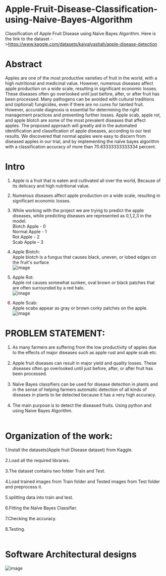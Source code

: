 # Apple-Fruit-Disease-Classification-using-Naive-Bayes-Algorithm
Classification of Apple Fruit Disease using Naïve Bayes Algorithm.
Here is the link to the dataset ->https://www.kaggle.com/datasets/kaivalyashah/apple-disease-detection

# Abstract
Apples are one of the most productive varieties of fruit in the world, with a high 
nutritional and medicinal value. However, numerous diseases affect apple production 
on a wide scale, resulting in significant economic losses. These diseases often go 
overlooked until just before, after, or after fruit has been processed. Many pathogens 
can be avoided with cultural traditions and (optional) fungicides, even if there are no 
cures for tainted fruit. However, accurate diagnosis is essential for determining the 
right management practices and preventing further losses. Apple scab, apple rot, and 
apple blotch are some of the most prevalent diseases that affect apples. 
The proposed approach will greatly aid in the automated identification and 
classification of apple diseases, according to our test results. We discovered that 
normal apples were easy to discern from diseased apples in our trial, and by 
implementing the naïve bayes algorithm with a classification accuracy of more than 
70.83333333333334 percent.

# Intro

1) Apple is a fruit that is eaten and cultivated all over the world, Because of its delicacy and 
high nutritional value.<br>
2) Numerous diseases affect apple production on a wide scale, resulting in significant economic 
losses.<br>
3) While working with the project we are trying to predict the apple diseases, while predicting 
diseases are represented as 0,1,2,3 in the model.<br>
 Blotch Apple - 0<br>
 Normal Apple - 1<br>
 Rot Apple - 2<br>
 Scab Apple – 3<br>
4) Apple Blotch:<br>
     Apple blotch is a fungus that causes black, uneven, or lobed edges on the fruit's surface<br>
 ![image](https://github.com/Tanujch03/Apple-Fruit-Disease-Classification-using-Naive-Bayes-Algorithm/assets/112710926/86d0d648-8b5d-4649-ac31-87200611ddae)

5) Apple Rot:<br>
     Apple rot causes somewhat sunken, oval brown or black patches that are often surrounded by a red halo.<br>
 ![image](https://github.com/Tanujch03/Apple-Fruit-Disease-Classification-using-Naive-Bayes-Algorithm/assets/112710926/99769eb6-e679-4029-abff-84b5b2a98755)

 

6) Apple Scab:<br>
      Apple scabs appear as gray or brown corky patches on the apple.<br>
 ![image](https://github.com/Tanujch03/Apple-Fruit-Disease-Classification-using-Naive-Bayes-Algorithm/assets/112710926/eb414a7a-6ff9-4696-8e02-cf366dcf6a8a)<br>

 



# PROBLEM STATEMENT:
1) As many farmers are suffering from the low productivity of apples due to the 
effects of major diseases such as apple rust and apple scab etc.<br><br>
2) Apple fruit diseases can result in major yield and quality losses. These diseases 
often go overlooked until just before, after, or after fruit has been processed.<br><br>
3) Naïve Bayes classifiers can be used for disease detection in plants and in the 
sense of helping farmers automatic detection of all kinds of diseases in plants to 
be detected because it has a very high accuracy.<br><br>
4) The main purpose is to detect the diseased fruits. Using python and using Naive 
Bayes Algorithm.<br><br>


# Organization of the work:<br>
1.Install the datasets(Apple fruit Disease dataset) from Kaggle.<br><br>
2.Load all the required libraries.<br><br>
3.The dataset contains two folder Train and Test.<br><br>
4.Load trained images from Train folder and Tested images from Test folder and 
preprocess it.<br><br>
5.splitting data into train and test.<br><br>
6.Fitting the Naïve Bayes Classifier.<br><br>
7.Checking the accuracy.<br><br>
8.Testing.<br><br>


# Software Architectural designs<br>

![image](https://github.com/Tanujch03/Apple-Fruit-Disease-Classification-using-Naive-Bayes-Algorithm/assets/112710926/d64b3857-01d6-480d-8c17-0104d09a3fac)



